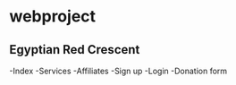 ﻿# webproject

 
## Egyptian Red Crescent
-Index
-Services
-Affiliates 
-Sign up
-Login
-Donation form